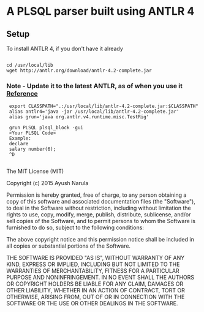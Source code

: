 

# A PLSQL parser built using ANTLR 4 

## Setup

To install ANTLR 4, if you don't have it already

```

cd /usr/local/lib
wget http://antlr.org/download/antlr-4.2-complete.jar

```

### Note - Update it to the latest ANTLR, as of when you use it [Reference](http://www.antlr.org/)

```
 export CLASSPATH=".:/usr/local/lib/antlr-4.2-complete.jar:$CLASSPATH"
 alias antlr4='java -jar /usr/local/lib/antlr-4.2-complete.jar'
 alias grun='java org.antlr.v4.runtime.misc.TestRig'
 
 grun PLSQL plsql_block -gui
 <Your PLSQL Code>
 Example:
 declare
 salary number(6);
 ^D
 
 ```

The MIT License (MIT)

Copyright (c) 2015 Ayush Narula

Permission is hereby granted, free of charge, to any person obtaining a copy
of this software and associated documentation files (the "Software"), to deal
in the Software without restriction, including without limitation the rights
to use, copy, modify, merge, publish, distribute, sublicense, and/or sell
copies of the Software, and to permit persons to whom the Software is
furnished to do so, subject to the following conditions:

The above copyright notice and this permission notice shall be included in all
copies or substantial portions of the Software.

THE SOFTWARE IS PROVIDED "AS IS", WITHOUT WARRANTY OF ANY KIND, EXPRESS OR
IMPLIED, INCLUDING BUT NOT LIMITED TO THE WARRANTIES OF MERCHANTABILITY,
FITNESS FOR A PARTICULAR PURPOSE AND NONINFRINGEMENT. IN NO EVENT SHALL THE
AUTHORS OR COPYRIGHT HOLDERS BE LIABLE FOR ANY CLAIM, DAMAGES OR OTHER
LIABILITY, WHETHER IN AN ACTION OF CONTRACT, TORT OR OTHERWISE, ARISING FROM,
OUT OF OR IN CONNECTION WITH THE SOFTWARE OR THE USE OR OTHER DEALINGS IN THE
SOFTWARE.

